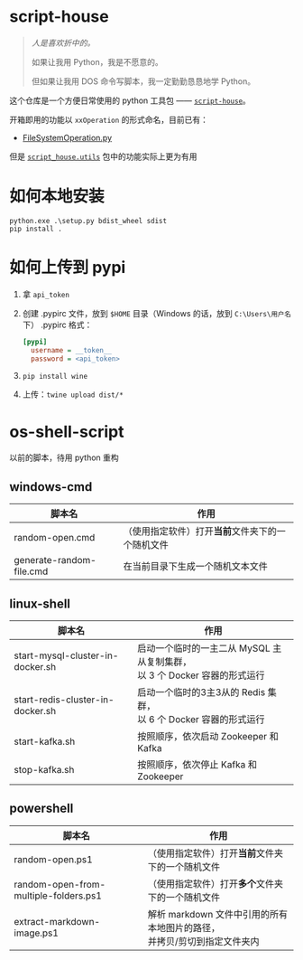 # script-house
> *人是喜欢折中的。*
> 
> 如果让我用 Python，我是不愿意的。
> 
> 但如果让我用 DOS 命令写脚本，我一定勤勤恳恳地学 Python。


这个仓库是一个方便日常使用的 python 工具包 —— [`script-house`](https://pypi.org/project/script-house/)。

开箱即用的功能以 `xxOperation` 的形式命名，目前已有：
- [FileSystemOperation.py](script_house%2FFileSystemOperation.py)

但是 [`script_house.utils`](script_house/utils) 包中的功能实际上更为有用



# 如何本地安装

```shell
python.exe .\setup.py bdist_wheel sdist
pip install .
```

# 如何上传到 pypi
1. 拿 `api_token`

2. 创建 .pypirc 文件，放到 `$HOME` 目录（Windows 的话，放到 `C:\Users\用户名` 下）
   .pypirc 格式：

    ```ini
    [pypi]
      username = __token__
      password = <api_token>
    ```

3. `pip install wine`

4. 上传：`twine upload dist/*`



# os-shell-script
以前的脚本，待用 python 重构

## windows-cmd

| 脚本名                   | 作用                                               |
| ------------------------ | -------------------------------------------------- |
| random-open.cmd          | （使用指定软件）打开**当前**文件夹下的一个随机文件 |
| generate-random-file.cmd | 在当前目录下生成一个随机文本文件                   |

## linux-shell

| 脚本名                           | 作用                                                                          |
| -------------------------------- | ----------------------------------------------------------------------------- |
| start-mysql-cluster-in-docker.sh | 启动一个临时的一主二从 MySQL 主从复制集群，<br/>以 3 个 Docker 容器的形式运行 |
| start-redis-cluster-in-docker.sh | 启动一个临时的3主3从的 Redis 集群，<br/> 以 6 个 Docker 容器的形式运行        |
| start-kafka.sh                   | 按照顺序，依次启动 Zookeeper 和 Kafka                                         |
| stop-kafka.sh                    | 按照顺序，依次停止 Kafka 和 Zookeeper                                         |


## powershell
| 脚本名                                | 作用                                                                         |
| ------------------------------------- | ---------------------------------------------------------------------------- |
| random-open.ps1                       | （使用指定软件）打开**当前**文件夹下的一个随机文件                           |
| random-open-from-multiple-folders.ps1 | （使用指定软件）打开**多个**文件夹下的一个随机文件                           |
| extract-markdown-image.ps1            | 解析 markdown 文件中引用的所有本地图片的路径，<br/>并拷贝/剪切到指定文件夹内 |